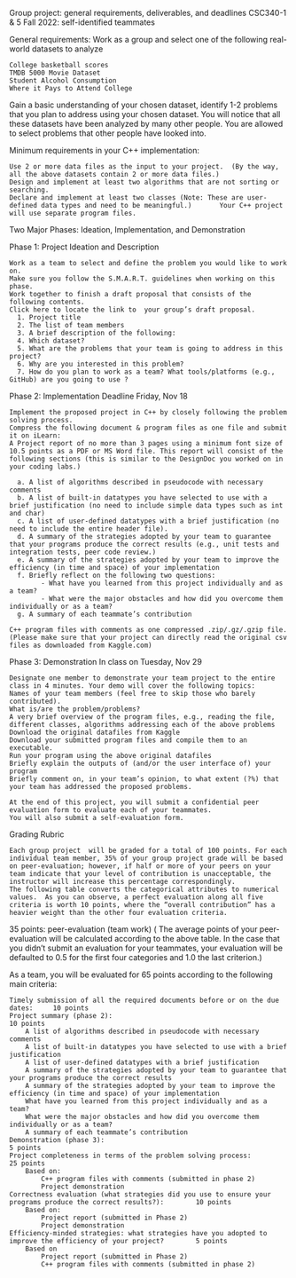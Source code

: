 Group project: general requirements, deliverables, and deadlines
CSC340-1 & 5 Fall 2022: self-identified teammates  

General requirements: 
  Work as a group and select one of the following real-world datasets to analyze 
    
    College basketball scores  
    TMDB 5000 Movie Dataset
    Student Alcohol Consumption
    Where it Pays to Attend College        

Gain a basic understanding of your chosen dataset, identify 1-2 problems that you plan to address using your chosen dataset. You will notice that all these datasets have been analyzed by many other people.  You are allowed to select problems that other people have looked into.  

Minimum requirements in your C++ implementation:

    Use 2 or more data files as the input to your project.  (By the way, all the above datasets contain 2 or more data files.)
    Design and implement at least two algorithms that are not sorting or searching.   
    Declare and implement at least two classes (Note: These are user-defined data types and need to be meaningful.)       Your C++ project will use separate program files. 

Two Major Phases: Ideation, Implementation, and Demonstration

  Phase 1: Project Ideation and Description
  
    Work as a team to select and define the problem you would like to work on. 
    Make sure you follow the S.M.A.R.T. guidelines when working on this phase. 
    Work together to finish a draft proposal that consists of the following contents. 
    Click here to locate the link to  your group’s draft proposal.
      1. Project title 
      2. The list of team members 
      3. A brief description of the following:
      4. Which dataset? 
      5. What are the problems that your team is going to address in this project?
      6. Why are you interested in this problem?
      7. How do you plan to work as a team? What tools/platforms (e.g., GitHub) are you going to use ?  
  
  Phase 2: Implementation Deadline Friday, Nov 18
  
    Implement the proposed project in C++ by closely following the problem solving process.
    Compress the following document & program files as one file and submit it on iLearn:  
    A Project report of no more than 3 pages using a minimum font size of 10.5 points as a PDF or MS Word file. This report will consist of the following sections (this is similar to the DesignDoc you worked on in your coding labs.)

      a. A list of algorithms described in pseudocode with necessary comments
      b. A list of built-in datatypes you have selected to use with a brief justification (no need to include simple data types such as int and char)
      c. A list of user-defined datatypes with a brief justification (no need to include the entire header file).
      d. A summary of the strategies adopted by your team to guarantee that your programs produce the correct results (e.g., unit tests and integration tests, peer code review.)
      e. A summary of the strategies adopted by your team to improve the efficiency (in time and space) of your implementation
      f. Briefly reflect on the following two questions:
            - What have you learned from this project individually and as a team?
            - What were the major obstacles and how did you overcome them individually or as a team? 
      g. A summary of each teammate’s contribution
      
    C++ program files with comments as one compressed .zip/.gz/.gzip file. (Please make sure that your project can directly read the original csv files as downloaded from Kaggle.com)

  Phase 3: Demonstration In class on Tuesday, Nov 29
  
    Designate one member to demonstrate your team project to the entire class in 4 minutes. Your demo will cover the following topics:
    Names of your team members (feel free to skip those who barely contributed).
    What is/are the problem/problems?
    A very brief overview of the program files, e.g., reading the file, different classes, algorithms addressing each of the above problems 
    Download the original datafiles from Kaggle
    Download your submitted program files and compile them to an executable. 
    Run your program using the above original datafiles
    Briefly explain the outputs of (and/or the user interface of) your program
    Briefly comment on, in your team’s opinion, to what extent (?%) that your team has addressed the proposed problems.   

    At the end of this project, you will submit a confidential peer evaluation form to evaluate each of your teammates. 
    You will also submit a self-evaluation form. 

Grading Rubric
 
    Each group project  will be graded for a total of 100 points. For each individual team member, 35% of your group project grade will be based on peer-evaluation; however, if half or more of your peers on your team indicate that your level of contribution is unacceptable, the instructor will increase this percentage correspondingly. 
    The following table converts the categorical attributes to numerical values.  As you can observe, a perfect evaluation along all five criteria is worth 10 points, where the “overall contribution” has a heavier weight than the other four evaluation criteria. 

35 points:  peer-evaluation (team work)  ( The average points of your peer-evaluation will be calculated according to the above table.  In the case that you didn’t submit an evaluation for your teammates, your evaluation will be defaulted to 0.5 for the first four categories and 1.0 the last criterion.)  

As a team, you will be evaluated for 65 points according to the following main criteria:
    
    Timely submission of all the required documents before or on the due dates:     10 points  
    Project summary (phase 2):                                                      10 points
        A list of algorithms described in pseudocode with necessary comments
        A list of built-in datatypes you have selected to use with a brief justification
        A list of user-defined datatypes with a brief justification
        A summary of the strategies adopted by your team to guarantee that your programs produce the correct results
        A summary of the strategies adopted by your team to improve the efficiency (in time and space) of your implementation
        What have you learned from this project individually and as a team? 
        What were the major obstacles and how did you overcome them individually or as a team?
        A summary of each teammate’s contribution
    Demonstration (phase 3):                                                    5 points      
    Project completeness in terms of the problem solving process:                             25 points
        Based on:
            C++ program files with comments (submitted in phase 2)
            Project demonstration
    Correctness evaluation (what strategies did you use to ensure your programs produce the correct results?):        10 points
        Based on:
            Project report (submitted in Phase 2)
            Project demonstration 
    Efficiency-minded strategies: what strategies have you adopted to improve the efficiency of your project?        5 points   
        Based on  
            Project report (submitted in Phase 2)
            C++ program files with comments (submitted in phase 2)



